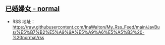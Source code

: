 ## [已婚婦女 - normal](https://www.javbus.com/genre/29)
- RSS 地址：https://raw.githubusercontent.com/InaWalton/My_Rss_Feed/main/JavBus/%E5%B7%B2%E5%A9%9A%E5%A9%A6%E5%A5%B3%20-%20normal/rss